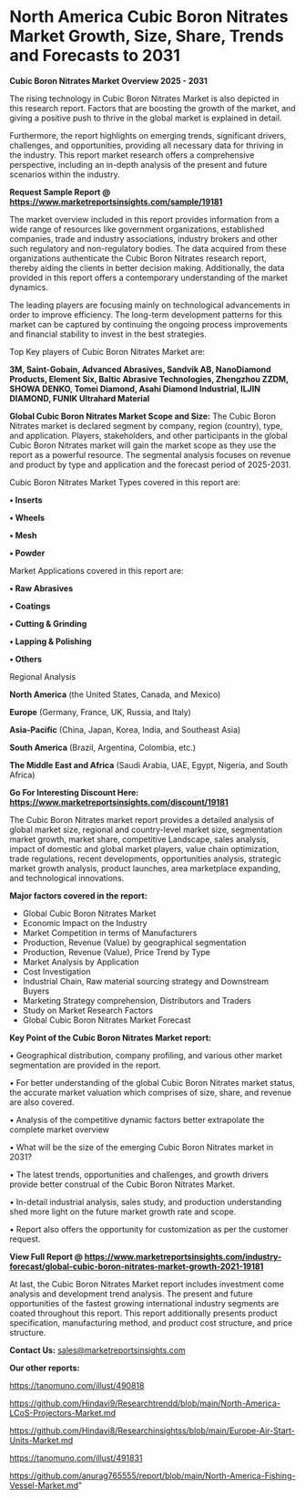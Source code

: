 # North America Cubic Boron Nitrates Market Growth, Size, Share, Trends and Forecasts to 2031

<Strong> Cubic Boron Nitrates Market Overview 2025 - 2031</strong>

The rising technology in Cubic Boron Nitrates Market is also depicted in this research report. Factors that are boosting the growth of the market, and giving a positive push to thrive in the global market is explained in detail.

Furthermore, the report highlights on emerging trends, significant drivers, challenges, and opportunities, providing all necessary data for thriving in the industry. This report market research offers a comprehensive perspective, including an in-depth analysis of the present and future scenarios within the industry.

<strong>Request Sample Report @ <a href=https://www.marketreportsinsights.com/sample/19181>https://www.marketreportsinsights.com/sample/19181</a></strong>

The market overview included in this report provides information from a wide range of resources like government organizations, established companies, trade and industry associations, industry brokers and other such regulatory and non-regulatory bodies. The data acquired from these organizations authenticate the Cubic Boron Nitrates research report, thereby aiding the clients in better decision making. Additionally, the data provided in this report offers a contemporary understanding of the market dynamics.

The leading players are focusing mainly on technological advancements in order to improve efficiency. The long-term development patterns for this market can be captured by continuing the ongoing process improvements and financial stability to invest in the best strategies.

Top Key players of Cubic Boron Nitrates Market are:

<strong>3M, Saint-Gobain, Advanced Abrasives, Sandvik AB, NanoDiamond Products, Element Six, Baltic Abrasive Technologies, Zhengzhou ZZDM, SHOWA DENKO, Tomei Diamond, Asahi Diamond Industrial, ILJIN DIAMOND, FUNIK Ultrahard Material</strong>

<strong><b>Global Cubic Boron Nitrates Market Scope and Size:</b></strong>
The Cubic Boron Nitrates market is declared segment by company, region (country), type, and application. Players, stakeholders, and other participants in the global Cubic Boron Nitrates market will gain the market scope as they use the report as a powerful resource. The segmental analysis focuses on revenue and product by type and application and the forecast period of 2025-2031.

Cubic Boron Nitrates Market Types covered in this report are:

<strong>• Inserts

• Wheels

• Mesh

• Powder</strong>

Market Applications covered in this report are:

<strong>• Raw Abrasives

• Coatings

• Cutting & Grinding

• Lapping & Polishing

• Others</strong> 

Regional Analysis

<strong>North America</strong> (the United States, Canada, and Mexico)

<strong>Europe</strong> (Germany, France, UK, Russia, and Italy)

<strong>Asia-Pacific</strong> (China, Japan, Korea, India, and Southeast Asia)

<strong>South America</strong> (Brazil, Argentina, Colombia, etc.)

<strong>The Middle East and Africa</strong> (Saudi Arabia, UAE, Egypt, Nigeria, and South Africa)

<strong>Go For Interesting Discount Here: <a href=https://www.marketreportsinsights.com/discount/19181>https://www.marketreportsinsights.com/discount/19181</a></strong>

The Cubic Boron Nitrates market report provides a detailed analysis of global market size, regional and country-level market size, segmentation market growth, market share, competitive Landscape, sales analysis, impact of domestic and global market players, value chain optimization, trade regulations, recent developments, opportunities analysis, strategic market growth analysis, product launches, area marketplace expanding, and technological innovations.

<strong><b>Major factors covered in the report:</b></strong>
<ul>
  <li>Global Cubic Boron Nitrates Market </li>
  <li>Economic Impact on the Industry</li>
  <li>Market Competition in terms of Manufacturers</li>
  <li>Production, Revenue (Value) by geographical segmentation</li>
  <li>Production, Revenue (Value), Price Trend by Type</li>
  <li>Market Analysis by Application</li>
  <li>Cost Investigation</li>
  <li>Industrial Chain, Raw material sourcing strategy and Downstream Buyers</li>
  <li>Marketing Strategy comprehension, Distributors and Traders</li>
  <li>Study on Market Research Factors</li>
  <li>Global Cubic Boron Nitrates Market Forecast</li>
</ul>

<strong><b>Key Point of the Cubic Boron Nitrates Market report:</b></strong>

• Geographical distribution, company profiling, and various other market segmentation are provided in the report.

• For better understanding of the global Cubic Boron Nitrates market status, the accurate market valuation which comprises of size, share, and revenue are also covered.

• Analysis of the competitive dynamic factors better extrapolate the complete market overview

• What will be the size of the emerging Cubic Boron Nitrates market in 2031?

• The latest trends, opportunities and challenges, and growth drivers provide better construal of the Cubic Boron Nitrates Market.

• In-detail industrial analysis, sales study, and production understanding shed more light on the future market growth rate and scope.

• Report also offers the opportunity for customization as per the customer request.

<strong><b>View Full Report @ <a href=https://www.marketreportsinsights.com/industry-forecast/global-cubic-boron-nitrates-market-growth-2021-19181>https://www.marketreportsinsights.com/industry-forecast/global-cubic-boron-nitrates-market-growth-2021-19181</a></b></strong>


At last, the Cubic Boron Nitrates Market report includes investment come analysis and development trend analysis. The present and future opportunities of the fastest growing international industry segments are coated throughout this report. This report additionally presents product specification, manufacturing method, and product cost structure, and price structure.

<strong>Contact Us:</strong>
sales@marketreportsinsights.com

<strong>Our other reports:</strong>

<a href=https://tanomuno.com/illust/490818>https://tanomuno.com/illust/490818</a>

<a href=https://github.com/Hindavi9/Researchtrendd/blob/main/North-America-LCoS-Projectors-Market.md>https://github.com/Hindavi9/Researchtrendd/blob/main/North-America-LCoS-Projectors-Market.md</a>

<a href=https://github.com/Hindavi8/Researchinsightss/blob/main/Europe-Air-Start-Units-Market.md>https://github.com/Hindavi8/Researchinsightss/blob/main/Europe-Air-Start-Units-Market.md</a>

<a href=https://tanomuno.com/illust/491831>https://tanomuno.com/illust/491831</a>

<a href=https://github.com/anurag765555/report/blob/main/North-America-Fishing-Vessel-Market.md>https://github.com/anurag765555/report/blob/main/North-America-Fishing-Vessel-Market.md</a>"
